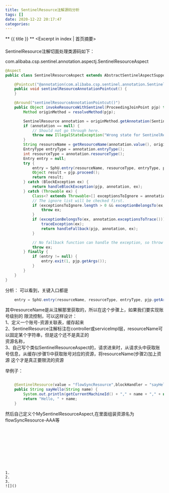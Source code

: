 ```yaml
---
title: SentinelResource注解源码分析
tags: []
date: 2020-12-22 20:17:47
categories:
---
```

** {{ title }} ** <Excerpt in index | 首页摘要>


<!-- more -->

#### 

SentinelResource注解切面处理类源码如下：

com.alibaba.csp.sentinel.annotation.aspectj.SentinelResourceAspect

```java
@Aspect
public class SentinelResourceAspect extends AbstractSentinelAspectSupport {

    @Pointcut("@annotation(com.alibaba.csp.sentinel.annotation.SentinelResource)")
    public void sentinelResourceAnnotationPointcut() {
    }

    @Around("sentinelResourceAnnotationPointcut()")
    public Object invokeResourceWithSentinel(ProceedingJoinPoint pjp) throws Throwable {
        Method originMethod = resolveMethod(pjp);

        SentinelResource annotation = originMethod.getAnnotation(SentinelResource.class);
        if (annotation == null) {
            // Should not go through here.
            throw new IllegalStateException("Wrong state for SentinelResource annotation");
        }
        String resourceName = getResourceName(annotation.value(), originMethod);
        EntryType entryType = annotation.entryType();
        int resourceType = annotation.resourceType();
        Entry entry = null;
        try {
            entry = SphU.entry(resourceName, resourceType, entryType, pjp.getArgs());
            Object result = pjp.proceed();
            return result;
        } catch (BlockException ex) {
            return handleBlockException(pjp, annotation, ex);
        } catch (Throwable ex) {
            Class<? extends Throwable>[] exceptionsToIgnore = annotation.exceptionsToIgnore();
            // The ignore list will be checked first.
            if (exceptionsToIgnore.length > 0 && exceptionBelongsTo(ex, exceptionsToIgnore)) {
                throw ex;
            }
            if (exceptionBelongsTo(ex, annotation.exceptionsToTrace())) {
                traceException(ex);
                return handleFallback(pjp, annotation, ex);
            }

            // No fallback function can handle the exception, so throw it out.
            throw ex;
        } finally {
            if (entry != null) {
                entry.exit(1, pjp.getArgs());
            }
        }
    }
}

```

分析：
可以看到，关键入口都是
```java
    entry = SphU.entry(resourceName, resourceType, entryType, pjp.getArgs());
```
其中resourceName是从注解那里获取的，所以在这个步骤上，如果我们要实现账号级别的
限流控制，可以这样设计：  
1、定义一个账号-资源关联表，缓存起来  
2、SentinelResource注解标注在controller或serviceImpl层，resourceName可以固定某个字符串，但是这个还不是真正的  
   资源名称，  
3、自己写个类似SentinelResourceAspect的，请求进来时，从请求头中获取账号信息，从缓存(步骤1)中获取账号对应的资源，将resourceName(步骤2)加上资源
   这个才是真正要限流的资源
   
举例子：
```java

    @SentinelResource(value = "flowSyncResource",blockHandler = "sayHelloBlockHandler")
    public String sayHello(String name) {
        System.out.println(getCurrentMachineId() + "," + name + "," + new Date());
        return "Hello, " + name;
    }

```
然后自己定义个MySentinelResourceAspect,在里面组装资源名为flowSyncResource-AAA等



#### 
```java

```
![]()

#### 


```java

```

```java

```
![]()
```




1. 
2. 
3. 
![]()